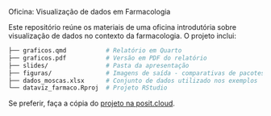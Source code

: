 Oficina: Visualização de dados em Farmacologia

Este repositório reúne os materiais de uma oficina introdutória sobre visualização de dados no contexto da farmacologia. O projeto inclui:
```bash
├── graficos.qmd           # Relatório em Quarto
├── graficos.pdf           # Versão em PDF do relatório
├── slides/                # Pasta da apresentação
├── figuras/               # Imagens de saída - comparativas de pacotes de visualização
├── dados_moscas.xlsx      # Conjunto de dados utilizado nos exemplos
└── dataviz_farmaco.Rproj  # Projeto RStudio
```
Se preferir, faça a cópia do [projeto na posit.cloud](https://posit.cloud/content/10571957).
